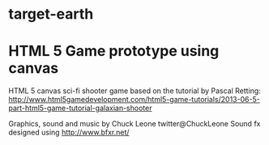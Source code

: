 target-earth
============

HTML 5 Game prototype using canvas
=======
HTML 5 canvas sci-fi shooter game based on the tutorial by Pascal Retting: http://www.html5gamedevelopment.com/html5-game-tutorials/2013-06-5-part-html5-game-tutorial-galaxian-shooter

Graphics, sound and music by Chuck Leone twitter@ChuckLeone
Sound fx designed using http://www.bfxr.net/
